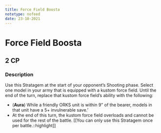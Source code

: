 ```yaml
---
title: Force Field Boosta
notetype: nofeed
date: 23-10-2021
---
```


# Force Field Boosta
## 2 CP
### Description

Use this Stratagem at the start of your opponent’s Shooting phase. Select one model in your army that is equipped with a kustom force field. Until the end of the turn, replace that kustom force field’s ability with the following:  
- (**Aura**) While a friendly ORKS unit is within 9" of the bearer, models in that unit have a 5+ invulnerable save.’  
- At the end of this turn, the kustom force field overloads and cannot be used for the rest of the battle. [[You can only use this Stratagem once per battle.::highlight]]
